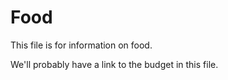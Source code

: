 # Food
This file is for information on food.

We'll probably have a link to the budget in this file.
